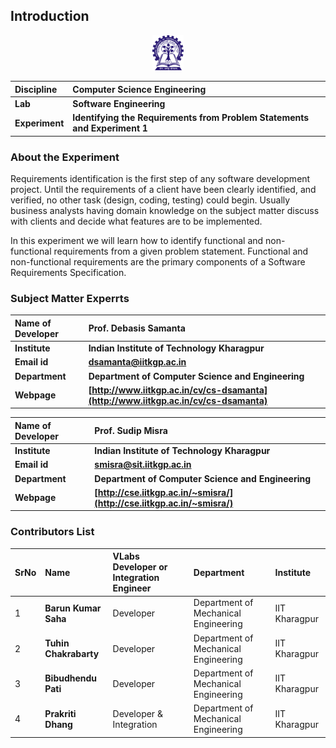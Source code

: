 ## Introduction

<div align="center">
<img src="experiment/images/iitkgp.png" width="10%">
</div>

<b>Discipline | <b> Computer Science Engineering
:--|:--|
<b> Lab | <b> **Software Engineering**
<b> Experiment|     <b> **Identifying the Requirements from Problem Statements and Experiment 1**


### About the Experiment 
Requirements identification is the first step of any software development project. Until the requirements of a client have been clearly identified, and verified, no other task (design, coding, testing) could begin. Usually business analysts having domain knowledge on the subject matter discuss with clients and decide what features are to be implemented.

In this experiment we will learn how to identify functional and non-functional requirements from a given problem statement. Functional and non-functional requirements are the primary components of a Software Requirements Specification.



### Subject Matter Experrts 

<!--Fill a brief description of this experiment here-->

<b>Name of Developer | <b> **Prof. Debasis Samanta**
:--|:--|
<b> Institute | <b>  **Indian Institute of Technology Kharagpur**
<b> Email id|     <b>  **dsamanta@iitkgp.ac.in**
<b> Department |  **Department of Computer Science and Engineering**
<b>Webpage| <b> [http://www.iitkgp.ac.in/cv/cs-dsamanta](http://www.iitkgp.ac.in/cv/cs-dsamanta)

<b>Name of Developer | <b> **Prof. Sudip Misra**
:--|:--|
<b> Institute | <b>  **Indian Institute of Technology Kharagpur**
<b> Email id|     <b>  **smisra@sit.iitkgp.ac.in**
<b> Department |  **Department of Computer Science and Engineering**
<b>Webpage| <b> [http://cse.iitkgp.ac.in/~smisra/](http://cse.iitkgp.ac.in/~smisra/)


### Contributors List

SrNo | Name | VLabs Developer or Integration Engineer | Department| Institute
:--|:--|:--|:--|:--|
1 | **Barun Kumar Saha** | Developer |  Department of Mechanical Engineering | IIT Kharagpur | 
2 | **Tuhin Chakrabarty** | Developer |  Department of Mechanical Engineering | IIT Kharagpur | 
3 | **Bibudhendu Pati** | Developer |  Department of Mechanical Engineering | IIT Kharagpur | 
4 | **Prakriti Dhang** | Developer & Integration |  Department of Mechanical Engineering | IIT Kharagpur |
